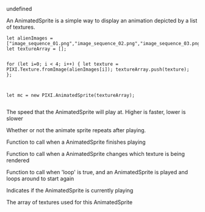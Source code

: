 
undefined
<p>An AnimatedSprite is a simple way to display an animation depicted by a list of textures.</p>
<pre class="prettyprint source lang-js"><code>let alienImages = [&quot;image_sequence_01.png&quot;,&quot;image_sequence_02.png&quot;,&quot;image_sequence_03.png&quot;,&quot;image_sequence_04.png&quot;];
let textureArray = [];

for (let i=0; i &lt; 4; i++)
{
     let texture = PIXI.Texture.fromImage(alienImages[i]);
     textureArray.push(texture);
};

let mc = new PIXI.AnimatedSprite(textureArray);</code></pre>

<div class="pixi-prop">

<p>The speed that the AnimatedSprite will play at. Higher is faster, lower is slower</p>
</div>
<div class="pixi-prop">

<p>Whether or not the animate sprite repeats after playing.</p>
</div>
<div class="pixi-prop">

<p>Function to call when a AnimatedSprite finishes playing</p>
</div>
<div class="pixi-prop">

<p>Function to call when a AnimatedSprite changes which texture is being rendered</p>
</div>
<div class="pixi-prop">

<p>Function to call when 'loop' is true, and an AnimatedSprite is played and loops around to start again</p>
</div>
<div class="pixi-prop">

<p>Indicates if the AnimatedSprite is currently playing</p>
</div>
<div class="pixi-prop">

<p>The array of textures used for this AnimatedSprite</p>
</div>
